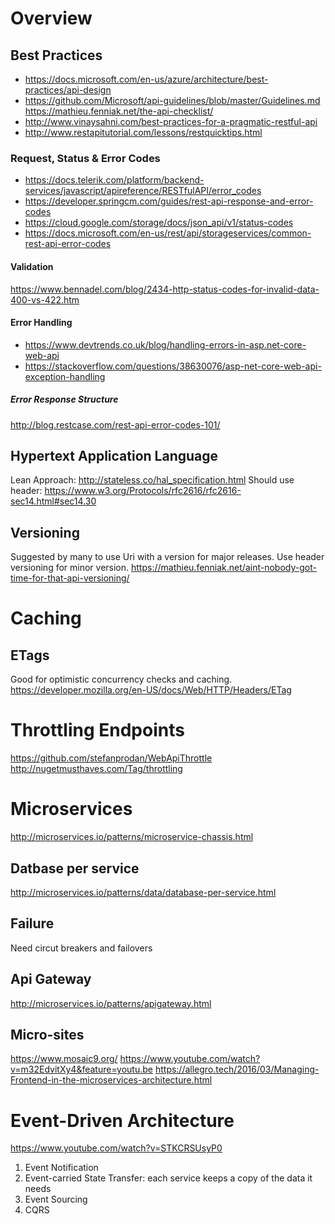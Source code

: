 # Overview

## Best Practices
* https://docs.microsoft.com/en-us/azure/architecture/best-practices/api-design
* https://github.com/Microsoft/api-guidelines/blob/master/Guidelines.md
https://mathieu.fenniak.net/the-api-checklist/
* http://www.vinaysahni.com/best-practices-for-a-pragmatic-restful-api
* http://www.restapitutorial.com/lessons/restquicktips.html

### Request, Status & Error Codes
* https://docs.telerik.com/platform/backend-services/javascript/apireference/RESTfulAPI/error_codes
* https://developer.springcm.com/guides/rest-api-response-and-error-codes
* https://cloud.google.com/storage/docs/json_api/v1/status-codes
* https://docs.microsoft.com/en-us/rest/api/storageservices/common-rest-api-error-codes

#### Validation
https://www.bennadel.com/blog/2434-http-status-codes-for-invalid-data-400-vs-422.htm

#### Error Handling
* https://www.devtrends.co.uk/blog/handling-errors-in-asp.net-core-web-api
* https://stackoverflow.com/questions/38630076/asp-net-core-web-api-exception-handling

##### Error Response Structure
http://blog.restcase.com/rest-api-error-codes-101/

## Hypertext Application Language
Lean Approach: http://stateless.co/hal_specification.html
Should use header: https://www.w3.org/Protocols/rfc2616/rfc2616-sec14.html#sec14.30

## Versioning
Suggested by many to use Uri with a version for major releases.  Use header versioning for minor version.
https://mathieu.fenniak.net/aint-nobody-got-time-for-that-api-versioning/

# Caching
## ETags
Good for optimistic concurrency checks and caching.
https://developer.mozilla.org/en-US/docs/Web/HTTP/Headers/ETag

# Throttling Endpoints
https://github.com/stefanprodan/WebApiThrottle
http://nugetmusthaves.com/Tag/throttling

# Microservices
http://microservices.io/patterns/microservice-chassis.html

## Datbase per service
http://microservices.io/patterns/data/database-per-service.html

## Failure
Need circut breakers and failovers

## Api Gateway
http://microservices.io/patterns/apigateway.html

## Micro-sites
https://www.mosaic9.org/
https://www.youtube.com/watch?v=m32EdvitXy4&feature=youtu.be
https://allegro.tech/2016/03/Managing-Frontend-in-the-microservices-architecture.html

# Event-Driven Architecture
https://www.youtube.com/watch?v=STKCRSUsyP0

1. Event Notification
1. Event-carried State Transfer: each service keeps a copy of the data it needs
1. Event Sourcing
1. CQRS
